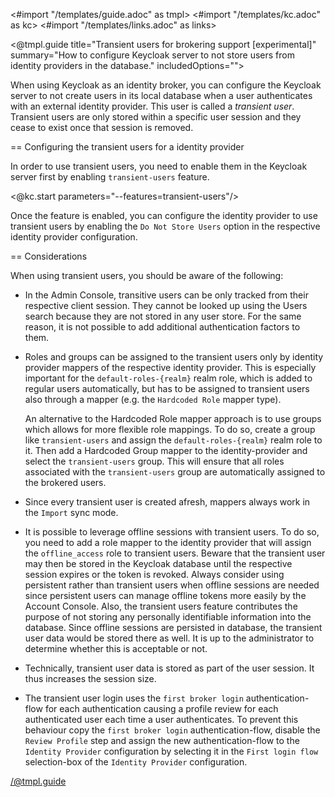 <#import "/templates/guide.adoc" as tmpl>
<#import "/templates/kc.adoc" as kc>
<#import "/templates/links.adoc" as links>

<@tmpl.guide
title="Transient users for brokering support [experimental]"
summary="How to configure Keycloak server to not store users from identity providers in the database."
includedOptions="">

When using Keycloak as an identity broker, you can configure the Keycloak server
to not create users in its local database when a user authenticates with an external
identity provider. This user is called a _transient user_. Transient users are only
stored within a specific user session and they cease to exist once that session is removed.

== Configuring the transient users for a identity provider

In order to use transient users, you need to enable them in the Keycloak
server first by enabling `transient-users` feature.

<@kc.start parameters="--features=transient-users"/>

Once the feature is enabled, you can configure the identity provider to use transient users
by enabling the `Do Not Store Users` option in the respective identity provider configuration.

== Considerations

When using transient users, you should be aware of the following:

- In the Admin Console, transitive users can be only tracked from their
  respective client session. They cannot be looked up using
  the Users search because they are not stored
  in any user store. For the same reason, it is not possible to add additional
  authentication factors to them.

- Roles and groups can be assigned to the transient users only by
  identity provider mappers of the respective identity provider.
  This is especially important for the `default-roles-{realm}` realm role,
  which is added to regular users automatically, but has to be assigned
  to transient users also through a mapper (e.g. the `Hardcoded Role` mapper type).

  An alternative to the Hardcoded Role mapper approach is to use groups which allows for more flexible role mappings.
  To do so, create a group like `transient-users` and assign the `default-roles-{realm}` realm role to it.
  Then add a Hardcoded Group mapper to the identity-provider and select the `transient-users` group.
  This will ensure that all roles associated with the `transient-users` group are automatically assigned to the brokered users.

- Since every transient user is created afresh, mappers always
  work in the `Import` sync mode.

- It is possible to leverage offline sessions with transient users.
  To do so, you need to add a role mapper to the identity provider that will assign
  the `offline_access` role to transient users. Beware that the transient user may then
  be stored in the Keycloak database until the respective session expires or the token is revoked.
  Always consider using persistent rather than transient users when offline sessions are
  needed since persistent users can manage offline tokens more easily
  by the Account Console. Also, the transient users feature contributes
  the purpose of not storing any personally identifiable information into the database.
  Since offline sessions are persisted in database, the transient user data would be stored
  there as well. It is up to the administrator to determine whether this is acceptable or not.

- Technically, transient user data is stored as part
  of the user session. It thus increases the session size.

- The transient user login uses the `first broker login` authentication-flow for each authentication causing
  a profile review for each authenticated user each time a user authenticates. To prevent this behaviour
  copy the `first broker login` authentication-flow, disable the `Review Profile` step and assign the new
  authentication-flow to the `Identity Provider` configuration by selecting it in the `First login flow`
  selection-box of the `Identity Provider` configuration.
  

</@tmpl.guide>
